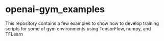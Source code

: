 # openai-gym_examples
This repository contains a few examples to show how to develop training scripts for some of gym environments using TensorFlow, numpy, and TFLearn
